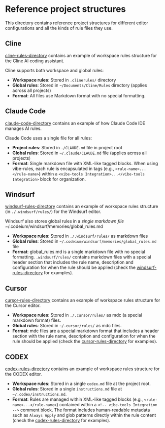 # Reference project structures

This directory contains reference project structures for different editor configurations and all the kinds of rule files they use.

## Cline

[cline-rules-directory](./cline-rules-directory/) contains an example of workspace rules structure for the Cline AI coding assistant.

Cline supports both workspace and global rules:
- **Workspace rules**: Stored in `.clinerules/` directory
- **Global rules**: Stored in `~/Documents/Cline/Rules` directory (applies across all projects)
- **Format**: All files use Markdown format with no special formatting.

## Claude Code

[claude-code-directory](./claude-code-directory/) contains an example of how Claude Code IDE manages AI rules.

Claude Code uses a single file for all rules:
- **Project rules**: Stored in `./CLAUDE.md` file in project root
- **Global rules**: Stored in `~/.claude/CLAUDE.md` file (applies across all projects)
- **Format**: Single markdown file with XML-like tagged blocks. When using vibe-rules, each rule is encapsulated in tags (e.g., `<rule-name>...</rule-name>`) within a `<vibe-tools Integration>...</vibe-tools Integration>` block for organization.

## Windsurf 

[windsurf-rules-directory](./windsurf-rules-directory/) contains an example of workspace rules structure (in `./.windsurf/rules/`) for the Windsurf editor.

Windsurf also stores global rules in a *single markdown file* ~/.codeium/windsurf/memories/global_rules.md

- **Workspace rules**: Stored in `./.windsurf/rules/` as markdown files
- **Global rules**: Stored in `~/.codeium/windsurf/memories/global_rules.md` file
- **Format**: global_rules.md is a single markdown file with no special formatting. `.windsurf/rules/` contains markdown files with a special header section that includes the rule name, description and configuration for when the rule should be applied (check the [windsurf-rules-directory](./windsurf-rules-directory/) for examples).

## Cursor

[cursor-rules-directory](./cursor-rules-directory/) contains an example of workspace rules structure for the Cursor editor.

- **Workspace rules**: Stored in `./.cursor/rules/` as mdc (a special markdown format) files.
- **Global rules**: Stored in `~/.cursor/rules/` as mdc files.
- **Format**: mdc files are a special markdown format that includes a header section with the rule name, description and configuration for when the rule should be applied (check the [cursor-rules-directory](./cursor-rules-directory/) for examples).

## CODEX

[codex-rules-directory](./codex-rules-directory/) contains an example of workspace rules structure for the CODEX editor.

- **Workspace rules**: Stored in a single `codex.md` file at the project root.
- **Global rules**: Stored in a single `instructions.md` file at `~/.codex/instructions.md`.
- **Format**: Rules are managed within XML-like tagged blocks (e.g., `<rule-name>...</rule-name>`) contained within a `<!-- vibe-tools Integration -->` comment block. The format includes human-readable metadata such as `Always Apply` and glob patterns directly within the rule content (check the [codex-rules-directory](./codex-rules-directory/) for examples).




